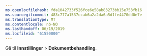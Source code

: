 ```yaml
---
ms.openlocfilehash: fda1042733f526fce6e58ab83273bb15e753fb16
ms.sourcegitcommit: 483c777a1537ccab6a2a2da6a5d1fe4470dd0e7e
ms.translationtype: MT
ms.contentlocale: nb-NO
ms.lasthandoff: 06/19/2019
ms.locfileid: "61550000"
---
```

Gå til **Innstillinger** > **Dokumentbehandling**.